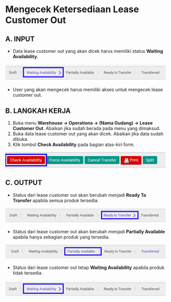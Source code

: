 # Mengecek Ketersediaan Lease Customer Out

## A. INPUT

* Data lease customer out yang akan dicek harus memiliki status **Waiting Availability**.

![](../../img/lease-customer-out/status-waiting-availability.png)

* User yang akan mengecek harus memiliki akses untuk mengecek lease customer out.

## B. LANGKAH KERJA

1. Buka menu **Warehouse -> Operations -> (Nama Gudang) -> Lease Customer Out**. Abaikan jika sudah berada pada menu yang dimaksud.
2. Buka data lease customer out yang akan dicek. Abaikan jika data sudah dibuka.
3. Klik tombol **Check Availability** pada bagian atas-kiri form.

![](../../img/lease-customer-out/tombol-check.png)

## C. OUTPUT

* Status dari lease customer out akan berubah menjadi **Ready To Transfer** apabila semua produk tersedia.

![](../../img/lease-customer-out/status-ready-to-transfer.png)

* Status dari lease customer out akan berubah menjadi **Partially Available** apabila hanya sebagian produk yang tersedia.

![](../../img/lease-customer-out/status-partial.png)

* Status dari lease customer out tetap **Waiting Availability** apabila produk tidak tersedia.

![](../../img/lease-customer-out/status-waiting-availability.png)

